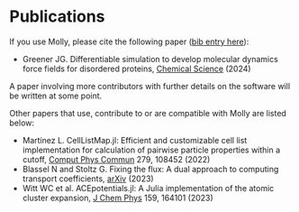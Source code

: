 # Publications

If you use Molly, please cite the following paper ([bib entry here](https://github.com/JuliaMolSim/Molly.jl/blob/master/CITATION.bib)):

- Greener JG. Differentiable simulation to develop molecular dynamics force fields for disordered proteins, [Chemical Science](https://doi.org/10.1039/D3SC05230C) (2024)

A paper involving more contributors with further details on the software will be written at some point.

Other papers that use, contribute to or are compatible with Molly are listed below:

- Martínez L. CellListMap.jl: Efficient and customizable cell list implementation for calculation of pairwise particle properties within a cutoff, [Comput Phys Commun](https://doi.org/10.1016/j.cpc.2022.108452) 279, 108452 (2022)
- Blassel N and Stoltz G. Fixing the flux: A dual approach to computing transport coefficients, [arXiv](https://arxiv.org/abs/2305.08224) (2023)
- Witt WC et al. ACEpotentials.jl: A Julia implementation of the atomic cluster expansion, [J Chem Phys](https://doi.org/10.1063/5.0158783) 159, 164101 (2023)
